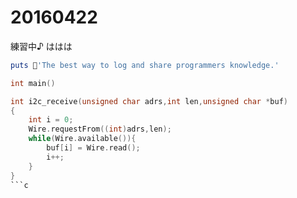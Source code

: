 # 20160422
練習中♪
ははは

```ruby
puts 'The best way to log and share programmers knowledge.'
```
```c
int main()
```
```c
int i2c_receive(unsigned char adrs,int len,unsigned char *buf)
{
    int i = 0;
    Wire.requestFrom((int)adrs,len);
    while(Wire.available()){
        buf[i] = Wire.read();
        i++;
    }
}
```c
